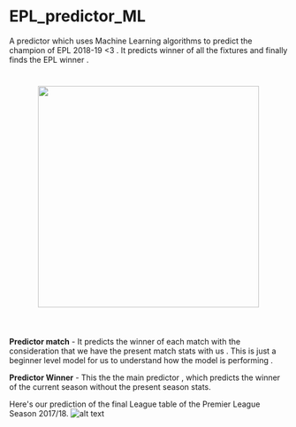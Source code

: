 
# EPL_predictor_ML
A predictor  which uses Machine Learning algorithms to predict the champion of EPL 2018-19  &lt;3 . It predicts winner of all the fixtures and finally finds the EPL winner . 

<h1 align="center">
	<img width="400" src="https://upload.wikimedia.org/wikipedia/en/thumb/f/f2/Premier_League_Logo.svg/1200px-Premier_League_Logo.svg.png">
	<br>
	<br>
</h1>

**Predictor match** - It predicts the winner of each match with the consideration that we have the present match stats with us . This is just a beginner level model for us to understand how the model is performing .

**Predictor Winner** - This the the main predictor , which predicts the winner of the current season without the present season stats.

Here's our prediction of the final League table of the Premier League Season 2017/18.
![alt text](https://github.com/Snehal-Reddy/EPL_predictor_ML/master/data_season_wise/League.png)
